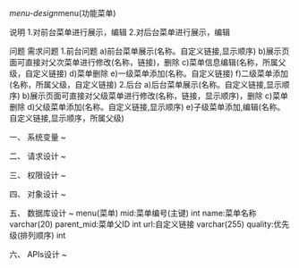 *menu-design*menu(功能菜单)

说明
	1.对前台菜单进行展示，编辑
	2.对后台菜单进行展示，编辑

问题
需求问题
	1.前台问题
		a)前台菜单展示(名称。自定义链接,显示顺序)
		b)展示页面可直接对父次菜单进行修改(名称，链接)，删除
		c)菜单信息编辑(名称，所属父级，自定义链接)
		d)菜单删除
		e)一级菜单添加(名称。自定义链接)
		f)二级菜单添加(名称，所属父级，自定义链接)
2.后台
		a)后台菜单展示(名称。自定义链接,显示顺序)
		b)展示页面可直接对父级菜单进行修改(名称，链接，显示顺序)，删除
		c)菜单删除
		d)父级菜单添加(名称。自定义链接,显示顺序)
		e)子级菜单添加,编辑(名称。自定义链接,显示顺序，所属父级)

一、 系统变量 ~

二、 请求设计 ~ 

三、 权限设计 ~

四、 对象设计 ~

五、 数据库设计 ~
menu(菜单)
	mid:菜单编号(主键)	int
	name:菜单名称		varchar(20)
	parent_mid:菜单父ID	int
	url:自定义链接		varchar(255)
	quality:优先级(排列顺序)	int



六、 APIs设计 ~